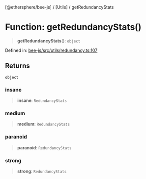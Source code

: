 [@ethersphere/bee-js] / [Utils] / getRedundancyStats

# Function: getRedundancyStats()

> **getRedundancyStats**(): `object`

Defined in: [bee-js/src/utils/redundancy.ts:107](https://github.com/ethersphere/bee-js/blob/3abbe2b1b264d6b586511a56e93badb2236bd09d/src/utils/redundancy.ts#L107)

## Returns

`object`

### insane

> **insane**: `RedundancyStats`

### medium

> **medium**: `RedundancyStats`

### paranoid

> **paranoid**: `RedundancyStats`

### strong

> **strong**: `RedundancyStats`
